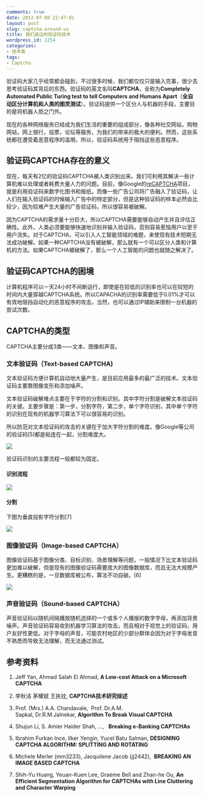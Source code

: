 ```yaml
---
comments: true
date: 2012-07-08 22:47:01
layout: post
slug: captcha-around-us
title: 我们身边的验证码技术
wordpress_id: 1254
categories:
- 技术类
tags:
- Captcha
---
```


验证码大家几乎经常都会碰到，不过很多时候，我们都仅仅只是输入完事，很少去思考验证码其背后的东西。验证码的英文名叫**CAPTCHA**，全称为**Completely Automated Public Turing test to tell Computers and Humans Apart**（**全自动区分计算机和人类的图灵测试**）。验证码提供一个区分人与机器的手段，主要目的是将机器人拒之门外。

现在的各种网络服务已经成为我们生活的重要的组成部分，像各种社交网站，购物网站，网上银行，投票，论坛等服务，为我们的带来的极大的便利。然而，这些系统都在遭受着恶意程序的滥用。所以，验证码系统用于阻挡这些恶意程序。


## 验证码CAPTCHA存在的意义


现在，每天有2亿的验证码CAPTCHA被人类识别出来。我们可利用其解决一些计算机难以处理或者耗费大量人力的问题。目前，像Google的[reCAPTCHA](http://www.google.com/recaptcha/aboutus)项目，就是利用验证码来数字化图书和报纸。而像一些广告公司将广告融入了验证码，让人们在输入验证码的时候输入广告中的特定部分，但是这种验证码的样本必然会比较少，因为较难产生大量的广告验证码，所以很容易被破解。

因为CAPTCHA的需求量十分巨大，所以CAPTCHA需要能够自动产生并且评估正确性。此外，人类必须要能够快速地识别并输入验证码，否则容易惹恼用户以至于用户流失。对于CAPTCHA，可以引入人工智能领域的难题，来使现有技术短期无法成功破解。如果一种CAPTCHA没有被破解，那么就有一个可以区分人类和计算机的方法。如果CAPTCHA被破解了，那么一个人工智能的问题也就随之解决了。


## 验证码CAPTCHA的困境<!-- more -->


计算机程序可以一天24小时不间断运行，即使是在较低的识别率也可以在较短的时间内大量穿越CAPTCHA系统。所以CAPACHA的识别率需要低于0.01%才可以有效地阻挡自动化的恶意程序的攻击。当然，也可以通过IP辅助来限制一台机器的尝试次数。


## CAPTCHA的类型


CAPTCHA主要分成3类——文本、图像和声音。


### 文本验证码（Text-based CAPTCHA)


文本验证码方便计算机自动地大量产生，是目前应用最多的最广泛的技术。文本验证码主要靠图像变形和添加噪声。

文本验证码破解难点主要在于字符的分割和识别。其中字符分割是破解文本验证码的关键。主要步骤是：第一步，分割字符，第二步，单个字符识别，其中单个字符的识别在现有的机器学习算法下可以很容易的识别。

所以防范对文本验证码的攻击的关键在于加大字符分割的难度。像Google等公司的验证码[5]都是粘连在一起，分割难度大。

[![](http://everet.org/wp-content/uploads/2012/07/Screenshot-from-2012-07-08-223255.png)](http://everet.org/wp-content/uploads/2012/07/Screenshot-from-2012-07-08-223255.png)

验证码识别的主要流程一般都较为固定。


#### 识别流程


[![](http://everet.org/wp-content/uploads/2012/07/2.png)](http://everet.org/wp-content/uploads/2012/07/2.png)


#### 分割


下图为垂直投影字符分割[7]

[![](http://everet.org/wp-content/uploads/2012/07/Selection_012.png)](http://everet.org/wp-content/uploads/2012/07/Selection_012.png)


### 图像验证码（Image-based CAPTCHA）


图像验证码基于图像分类、目标识别、场景理解等问题，一般情况下比文本验证码更加难以破解，但是现有的图像验证码需要庞大的图像数据库，而且无法大规模产生。更糟糕的是，一旦数据库被公布，算法不功自破。[6]

[![](http://everet.org/wp-content/uploads/2012/07/Screenshot-from-2012-07-08-224238.png)](http://everet.org/wp-content/uploads/2012/07/Screenshot-from-2012-07-08-224238.png)


### 声音验证码（Sound-based CAPTCHA）


声音验证码以随机间隔播放随机选择的一个或多个人播报的数字字母，再添加背景噪声。声音验证码容易收到机器学习算法的攻击。而且相对于视觉上的验证码，用户友好性更低。对于字母的声音，可能农村地区的少部分群体会因为对于字母发音不熟悉而导致无法理解，而无法通过测试。


## 参考资料





	
  1. Jeff Yan, Ahmad Salah El Ahmad, **A Low-cost Attack on a Microsoft CAPTCHA**

	
  2. 李秋洁 茅耀斌 王执铨, **CAPTCHA技术研究综述**

	
  3. Prof. (Mrs.) A.A. Chandavale,  Prof. Dr.A.M. Sapkal, Dr.R.M.Jalnekar, **Algorithm To Break Visual CAPTCHA**

	
  4. Shujun Li, S. Amier Haider Shah, ...,   **Breaking e-Banking CAPTCHAs**

	
  5. Ibrahim Furkan Ince, Ilker Yengin, Yucel Batu Salman, **DESIGNING CAPTCHA ALGORITHM: SPLITTING AND ROTATING**

	
  6. Michele Merler (mm3233), Jacquilene Jacob (jj2442),  **BREAKING AN IMAGE BASED CAPTCHA**

	
  7. Shih-Yu Huang, Yeuan-Kuen Lee, Graeme Bell and Zhan-he Ou, **An Efficient Segmentation Algorithm for CAPTCHAs with Line Cluttering and Character Warping**


